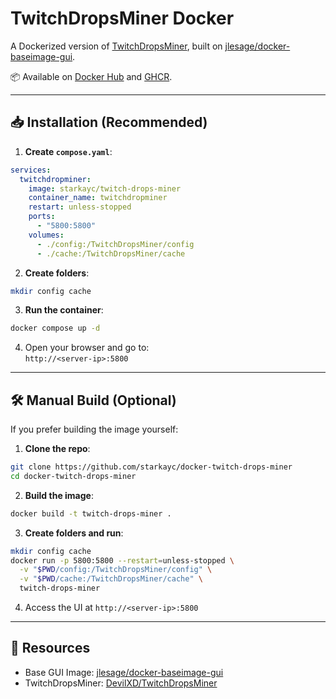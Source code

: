 # TwitchDropsMiner Docker

A Dockerized version of [TwitchDropsMiner](https://github.com/DevilXD/TwitchDropsMiner), built on [jlesage/docker-baseimage-gui](https://github.com/jlesage/docker-baseimage-gui).

📦 Available on [Docker Hub](https://hub.docker.com/r/starkayc/twitch-drops-miner) and [GHCR](https://ghcr.io/starkayc/twitch-drops-miner).

---

## 📥 Installation (Recommended)

1. **Create `compose.yaml`**:

```yaml
services:
  twitchdropminer:
    image: starkayc/twitch-drops-miner
    container_name: twitchdropminer
    restart: unless-stopped
    ports:
      - "5800:5800"
    volumes:
      - ./config:/TwitchDropsMiner/config
      - ./cache:/TwitchDropsMiner/cache
```

2. **Create folders**:

```bash
mkdir config cache
```

3. **Run the container**:

```bash
docker compose up -d
```

4. Open your browser and go to:  
`http://<server-ip>:5800`

---

## 🛠️ Manual Build (Optional)

If you prefer building the image yourself:

1. **Clone the repo**:

```bash
git clone https://github.com/starkayc/docker-twitch-drops-miner
cd docker-twitch-drops-miner
```

2. **Build the image**:

```bash
docker build -t twitch-drops-miner .
```

3. **Create folders and run**:

```bash
mkdir config cache
docker run -p 5800:5800 --restart=unless-stopped \
  -v "$PWD/config:/TwitchDropsMiner/config" \
  -v "$PWD/cache:/TwitchDropsMiner/cache" \
  twitch-drops-miner
```

4. Access the UI at `http://<server-ip>:5800`

---

## 📎 Resources

- Base GUI Image: [jlesage/docker-baseimage-gui](https://github.com/jlesage/docker-baseimage-gui)  
- TwitchDropsMiner: [DevilXD/TwitchDropsMiner](https://github.com/DevilXD/TwitchDropsMiner)
